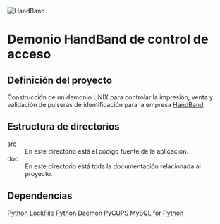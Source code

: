 ![HandBand](http://www.handband.cl/images/logo.jpg)

Demonio HandBand de control de acceso
=====================================

Definición del proyecto
-----------------------

Construcción de un demonio UNIX para controlar la impresión, venta y validación de pulseras de identificación para la empresa [HandBand](http://www.handband.cl/).

Estructura de directorios
-------------------------

<dl>
  <dt>src</dt>
  <dd>En este directorio está el código fuente de la aplicación.</dd>
  <dt>doc</dt>
  <dd>En este directorio está toda la documentación relacionada al proyecto.</dd>
</dl>

Dependencias
------------

[Python LockFile](https://pypi.python.org/pypi/lockfile/0.9.1)
[Python Daemon](https://pypi.python.org/pypi/python-daemon/)
[PyCUPS](https://pypi.python.org/pypi/pycups)
[MySQL for Python](http://sourceforge.net/projects/mysql-python/)

